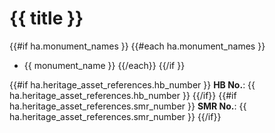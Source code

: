 # {{ title }}

{{#if ha.monument_names }}
{{#each ha.monument_names }}
- {{ monument_name }}
{{/each}}
{{/if }}

{{#if ha.heritage_asset_references.hb_number }}
**HB No.**: {{ ha.heritage_asset_references.hb_number }}
{{/if}}
{{#if ha.heritage_asset_references.smr_number }}
**SMR No.**: {{ ha.heritage_asset_references.smr_number }}
{{/if}}

